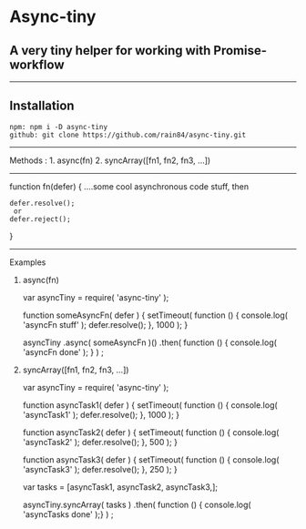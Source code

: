 # Async-tiny

## A very tiny helper for working with Promise-workflow

---------------------------------------------

## Installation
    npm: npm i -D async-tiny
    github: git clone https://github.com/rain84/async-tiny.git


---------------------------------------------

Methods : 
    1. async(fn)
    2. syncArray([fn1, fn2, fn3, ...])      


---------------------------------------------

function fn(defer) {
    ....some cool asynchronous code stuff, then
    
    defer.resolve();
     or
    defer.reject();
}


---------------------------------------------

Examples
  1. async(fn)
    
        var asyncTiny = require( 'async-tiny' );
        
        
        function someAsyncFn( defer ) {
            setTimeout( function () {
                console.log( 'asyncFn stuff' );
                defer.resolve();
            }, 1000 );
        }
        
        
        asyncTiny
            .async( someAsyncFn )()
            .then( function () {
                console.log( 'asyncFn done' );
            } )
        ;
    
    
  2. syncArray([fn1, fn2, fn3, ...])    

        var asyncTiny = require( 'async-tiny' );
        
        
        function asyncTask1( defer ) {
            setTimeout( function () {
                console.log( 'asyncTask1' );
                defer.resolve();
            }, 1000 );
        }
        
        function asyncTask2( defer ) {
            setTimeout( function () {
                console.log( 'asyncTask2' );
                defer.resolve();
            }, 500 );
        }
        
        function asyncTask3( defer ) {
            setTimeout( function () {
                console.log( 'asyncTask3' );
                defer.resolve();
            }, 250 );
        }
        
        var tasks = [asyncTask1, asyncTask2, asyncTask3,];
        
        
        asyncTiny.syncArray( tasks )
            .then( function () { console.log( 'asyncTasks done' );} )
        ;
        
